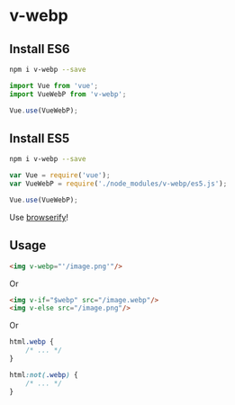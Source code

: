 # v-webp

## Install ES6

```bash
npm i v-webp --save
```

```js
import Vue from 'vue';
import VueWebP from 'v-webp';

Vue.use(VueWebP);
```

## Install ES5

```bash
npm i v-webp --save
```

```js
var Vue = require('vue');
var VueWebP = require('./node_modules/v-webp/es5.js');

Vue.use(VueWebP);
```

Use [browserify](http://browserify.org/)!

## Usage

```html
<img v-webp="'/image.png'"/>
```

Or

```html
<img v-if="$webp" src="/image.webp"/>
<img v-else src="/image.png"/>
```

Or

```css
html.webp {
    /* ... */
}

html:not(.webp) {
    /* ... */
}
```